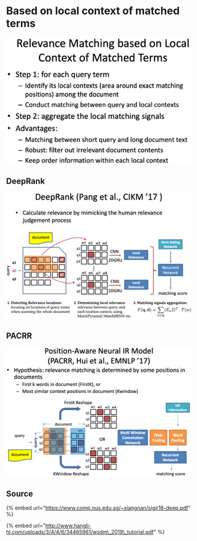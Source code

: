 # Based on local context of matched terms

![](../../../../../.gitbook/assets/lark20190528162449.png)

## DeepRank

![](../../../../../.gitbook/assets/lark20190528162337.png)

## PACRR

![](../../../../../.gitbook/assets/lark20190528162415.png)

## Source

{% embed url="https://www.comp.nus.edu.sg/~xiangnan/sigir18-deep.pdf" %}

{% embed url="http://www.hangli-hl.com/uploads/3/4/4/6/34465961/wsdm\_2019\_tutorial.pdf" %}

